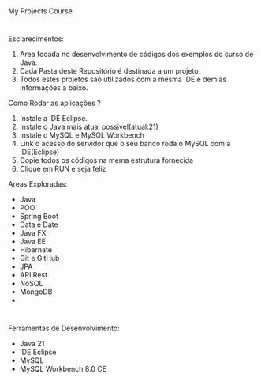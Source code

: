 <h1></h1>
My Projects Course

<h1></h1>
Esclarecimentos:

1) Area focada no desenvolvimento de códigos dos exemplos do curso de Java.
2) Cada Pasta deste Repositório é destinada a um projeto.
3) Todos estes projetos são utilizados com a mesma IDE e demias informações a baixo.

Como Rodar as aplicações ?
1) Instale a IDE Eclipse.
2) Instale o Java mais atual possivel(atual:21)
3) Instale o MySQL e MySQL Workbench
4) Link o acesso do servidor que o seu banco roda o MySQL com a IDE(Eclipse)
5) Copie todos os códigos na mema estrutura fornecida
6) Clique em RUN e seja feliz

Areas Exploradas:
- Java
- POO
- Spring Boot
- Data e Date
- Java FX
- Java EE
- Hibernate
- Git e GitHub
- JPA
- API Rest
- NoSQL
- MongoDB
- 
<h1></h1>

Ferramentas de Desenvolvimento:
- Java 21
- IDE Eclipse
- MySQL
- MySQL Workbench 8.0 CE

<h1></h1>
